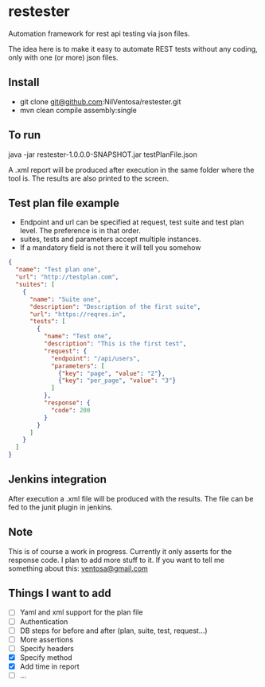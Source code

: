 # restester
Automation framework for rest api testing via json files.

The idea here is to make it easy to automate REST tests without any coding, only with one (or more) json files.

## Install
* git clone git@github.com:NilVentosa/restester.git
* mvn clean compile assembly:single

## To run
java -jar restester-1.0.0.0-SNAPSHOT.jar testPlanFile.json

A .xml report will be produced after execution in the same folder where the tool is. The results are also printed to the screen.

## Test plan file example
* Endpoint and url can be specified at request, test suite and test plan level. The preference is in that order.
* suites, tests and parameters accept multiple instances.
* If a mandatory field is not there it will tell you somehow
```json
{
  "name": "Test plan one",
  "url": "http://testplan.com",
  "suites": [
    {
      "name": "Suite one",
      "description": "Description of the first suite",
      "url": "https://reqres.in",
      "tests": [
        {
          "name": "Test one",
          "description": "This is the first test",
          "request": {
            "endpoint": "/api/users",
            "parameters": [
              {"key": "page", "value": "2"},
              {"key": "per_page", "value": "3"}
            ]
          },
          "response": {
            "code": 200
          }
        }
      ]
    }
  ]
}
```
## Jenkins integration
After execution a .xml file will be produced with the results. The file can be fed to the junit plugin in jenkins.

## Note
This is of course a work in progress. Currently it only asserts for the response code. I plan to add more stuff to it. If you want to tell me something about this: ventosa@gmail.com

## Things I want to add
- [ ] Yaml and xml support for the plan file
- [ ] Authentication
- [ ] DB steps for before and after (plan, suite, test, request...)
- [ ] More assertions
- [ ] Specify headers
- [x] Specify method
- [x] Add time in report
- [ ] ...
